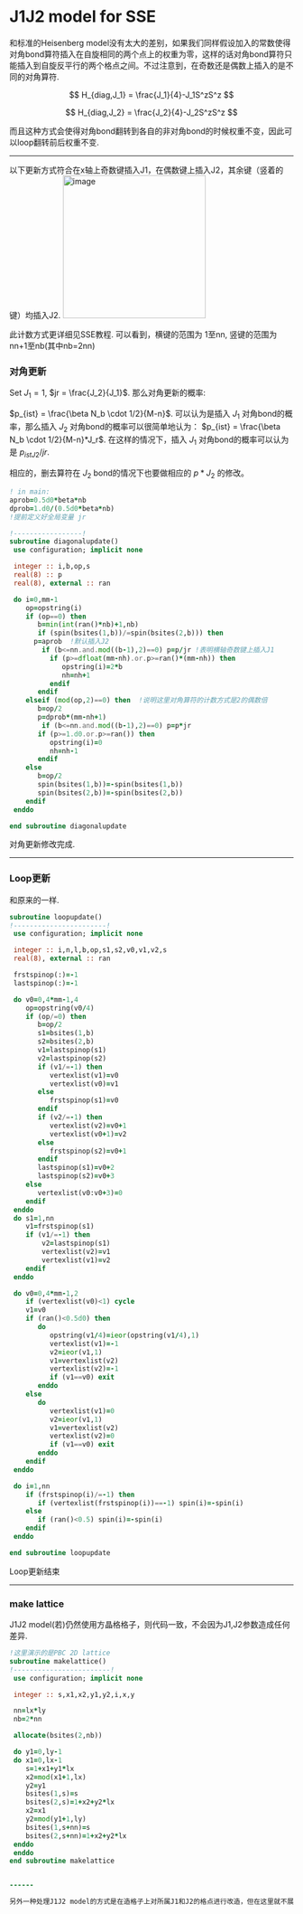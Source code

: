# J1J2 model for SSE
和标准的Heisenberg model没有太大的差别，如果我们同样假设加入的常数使得对角bond算符插入在自旋相同的两个点上的权重为零，这样的话对角bond算符只能插入到自旋反平行的两个格点之间。不过注意到，在奇数还是偶数上插入的是不同的对角算符.  

$$
H_{diag,J_1} = \frac{J_1}{4}-J_1S^zS^z
$$

$$
H_{diag,J_2} = \frac{J_2}{4}-J_2S^zS^z
$$

而且这种方式会使得对角bond翻转到各自的非对角bond的时候权重不变，因此可以loop翻转前后权重不变.  

------

以下更新方式符合在x轴上奇数键插入J1，在偶数键上插入J2，其余键（竖着的键）均插入J2.
<img width="253" alt="image" src="https://github.com/9473/SSE/assets/59651278/c37c0fb1-0bf3-4a83-86d5-40c62f0a2e8c">

此计数方式更详细见SSE教程. 可以看到，横键的范围为 1至nn, 竖键的范围为 nn+1至nb(其中nb=2nn)

### 对角更新

Set $J_1 = 1$,  $jr = \frac{J_2}{J_1}$. 那么对角更新的概率:

$p_{ist} = \frac{\beta N_b \cdot 1/2}{M-n}$.  可以认为是插入 $J_1$ 对角bond的概率，那么插入 $J_2$ 对角bond的概率可以很简单地认为： $p_{ist} = \frac{\beta N_b \cdot 1/2}{M-n}*J_r$.  在这样的情况下，插入 $J_1$ 对角bond的概率可以认为是 $p_{ist J2}/jr$.

 相应的，删去算符在 $J_2$ bond的情况下也要做相应的 $p*J_2$ 的修改。

```fortran
! in main:
aprob=0.5d0*beta*nb
dprob=1.d0/(0.5d0*beta*nb)
!提前定义好全局变量 jr

!-----------------!
subroutine diagonalupdate()
 use configuration; implicit none

 integer :: i,b,op,s
 real(8) :: p
 real(8), external :: ran

 do i=0,mm-1
    op=opstring(i)
    if (op==0) then       
       b=min(int(ran()*nb)+1,nb)
       if (spin(bsites(1,b))/=spin(bsites(2,b))) then
	  p=aprob  !默认插入J2
	    if (b<=nn.and.mod((b-1),2)==0) p=p/jr !表明横轴奇数键上插入J1
          if (p>=dfloat(mm-nh).or.p>=ran()*(mm-nh)) then
             opstring(i)=2*b
             nh=nh+1 
          endif
       endif
    elseif (mod(op,2)==0) then  !说明这里对角算符的计数方式是2的偶数倍
       b=op/2        
       p=dprob*(mm-nh+1)
		if (b<=nn.and.mod((b-1),2)==0) p=p*jr
       if (p>=1.d0.or.p>=ran()) then
          opstring(i)=0
          nh=nh-1
       endif
    else
       b=op/2
       spin(bsites(1,b))=-spin(bsites(1,b))
       spin(bsites(2,b))=-spin(bsites(2,b))
    endif
 enddo

end subroutine diagonalupdate
```

对角更新修改完成.

------
### Loop更新

和原来的一样.  
```fortran
subroutine loopupdate()
!-----------------------!
 use configuration; implicit none

 integer :: i,n,l,b,op,s1,s2,v0,v1,v2,s
 real(8), external :: ran

 frstspinop(:)=-1
 lastspinop(:)=-1

 do v0=0,4*mm-1,4
    op=opstring(v0/4)
    if (op/=0) then
       b=op/2
       s1=bsites(1,b)
       s2=bsites(2,b)
       v1=lastspinop(s1)
       v2=lastspinop(s2)
       if (v1/=-1) then
          vertexlist(v1)=v0
          vertexlist(v0)=v1
       else
          frstspinop(s1)=v0
       endif
       if (v2/=-1) then
          vertexlist(v2)=v0+1
          vertexlist(v0+1)=v2
       else
          frstspinop(s2)=v0+1
       endif
       lastspinop(s1)=v0+2
       lastspinop(s2)=v0+3
    else
       vertexlist(v0:v0+3)=0
    endif
 enddo
 do s1=1,nn
    v1=frstspinop(s1)
    if (v1/=-1) then
        v2=lastspinop(s1)
        vertexlist(v2)=v1
        vertexlist(v1)=v2
    endif
 enddo

 do v0=0,4*mm-1,2       
    if (vertexlist(v0)<1) cycle
    v1=v0
    if (ran()<0.5d0) then
       do 
          opstring(v1/4)=ieor(opstring(v1/4),1)
          vertexlist(v1)=-1
          v2=ieor(v1,1)
          v1=vertexlist(v2)
          vertexlist(v2)=-1
          if (v1==v0) exit
       enddo
    else
       do 
          vertexlist(v1)=0
          v2=ieor(v1,1)
          v1=vertexlist(v2)
          vertexlist(v2)=0
          if (v1==v0) exit
       enddo
    endif
 enddo

 do i=1,nn
    if (frstspinop(i)/=-1) then
       if (vertexlist(frstspinop(i))==-1) spin(i)=-spin(i)
    else
       if (ran()<0.5) spin(i)=-spin(i)
    endif
 enddo

end subroutine loopupdate
```

Loop更新结束

------
### make lattice
J1J2 model(若)仍然使用方晶格格子，则代码一致，不会因为J1,J2参数造成任何差异.  

```fortran
!这里演示的是PBC 2D lattice
subroutine makelattice()
!------------------------!
 use configuration; implicit none

 integer :: s,x1,x2,y1,y2,i,x,y

 nn=lx*ly
 nb=2*nn 

 allocate(bsites(2,nb))

 do y1=0,ly-1
 do x1=0,lx-1
    s=1+x1+y1*lx
    x2=mod(x1+1,lx)
    y2=y1
    bsites(1,s)=s
    bsites(2,s)=1+x2+y2*lx
    x2=x1
    y2=mod(y1+1,ly)
    bsites(1,s+nn)=s
    bsites(2,s+nn)=1+x2+y2*lx       
 enddo
 enddo
end subroutine makelattice


------

另外一种处理J1J2 model的方式是在造格子上对所属J1和J2的格点进行改造，但在这里就不展示了。
